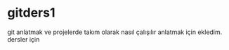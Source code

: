 # gitders1

git anlatmak ve projelerde takım olarak nasıl çalışılır anlatmak için ekledim. 
dersler için
